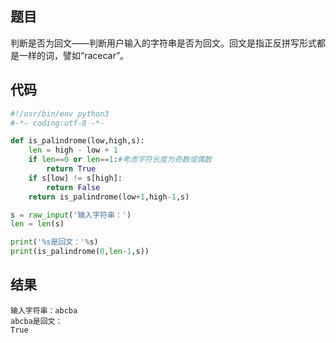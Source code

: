 
## 题目
判断是否为回文——判断用户输入的字符串是否为回文。回文是指正反拼写形式都是一样的词，譬如“racecar”。
## 代码
```python
#!/usr/bin/env python3
#-*- coding:utf-8 -*-

def is_palindrome(low,high,s):
    len = high - low + 1
    if len==0 or len==1:#考虑字符长度为奇数或偶数
        return True
    if s[low] != s[high]:
        return False
    return is_palindrome(low+1,high-1,s)

s = raw_input('输入字符串：')
len = len(s)

print('%s是回文：'%s)
print(is_palindrome(0,len-1,s))

```
## 结果
```shell
输入字符串：abcba
abcba是回文：
True
```
